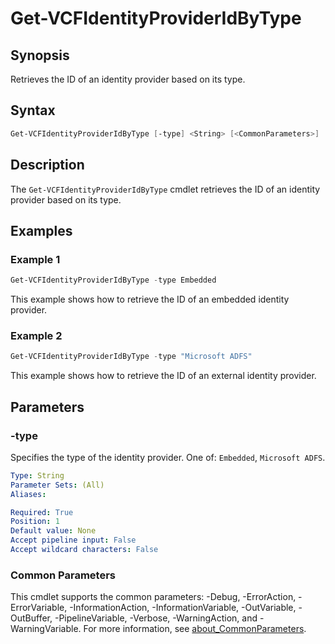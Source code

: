# Get-VCFIdentityProviderIdByType

## Synopsis

Retrieves the ID of an identity provider based on its type.

## Syntax

```powershell
Get-VCFIdentityProviderIdByType [-type] <String> [<CommonParameters>]
```

## Description

The `Get-VCFIdentityProviderIdByType` cmdlet retrieves the ID of an identity provider based on its type.

## Examples

### Example 1

```powershell
Get-VCFIdentityProviderIdByType -type Embedded
```

This example shows how to retrieve the ID of an embedded identity provider.

### Example 2

```powershell
Get-VCFIdentityProviderIdByType -type "Microsoft ADFS"
```

This example shows how to retrieve the ID of an external identity provider.

## Parameters

### -type

Specifies the type of the identity provider. One of: `Embedded`, `Microsoft ADFS`.

```yaml
Type: String
Parameter Sets: (All)
Aliases:

Required: True
Position: 1
Default value: None
Accept pipeline input: False
Accept wildcard characters: False
```

### Common Parameters

This cmdlet supports the common parameters: -Debug, -ErrorAction, -ErrorVariable, -InformationAction, -InformationVariable, -OutVariable, -OutBuffer, -PipelineVariable, -Verbose, -WarningAction, and -WarningVariable. For more information, see [about_CommonParameters](http://go.microsoft.com/fwlink/?LinkID=113216).
